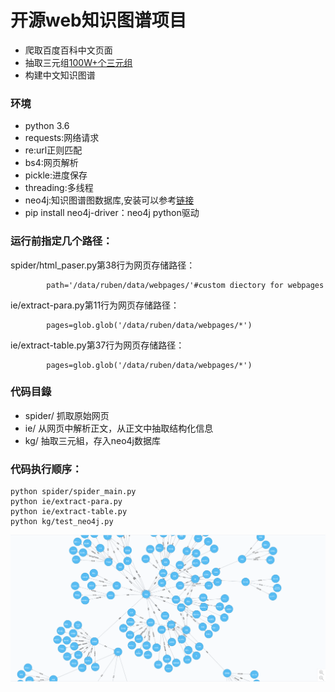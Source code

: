 # 开源web知识图谱项目

- 爬取百度百科中文页面
- 抽取三元组[100W+个三元组](https://github.com/lixiang0/WEB_KG/blob/master/kg/triples.txt)
- 构建中文知识图谱

### 环境

- python 3.6
- requests:网络请求
- re:url正则匹配
- bs4:网页解析
- pickle:进度保存
- threading:多线程
- neo4j:知识图谱图数据库,安装可以参考[链接](http://blog.rubenxiao.com/posts/install-neo4j.html)
- pip install neo4j-driver：neo4j python驱动

### 运行前指定几个路径：

spider/html_paser.py第38行为网页存储路径：
```
        path='/data/ruben/data/webpages/'#custom diectory for webpages
```
ie/extract-para.py第11行为网页存储路径：
```
        pages=glob.glob('/data/ruben/data/webpages/*')
```
ie/extract-table.py第37行为网页存储路径：
```
        pages=glob.glob('/data/ruben/data/webpages/*')
```

### 代码目錄

- spider/ 抓取原始网页
- ie/ 从网页中解析正文，从正文中抽取结构化信息
- kg/ 抽取三元組，存入neo4j数据库


### 代码执行顺序：

```
python spider/spider_main.py
python ie/extract-para.py
python ie/extract-table.py
python kg/test_neo4j.py
```


![](./kg/kg.png)

